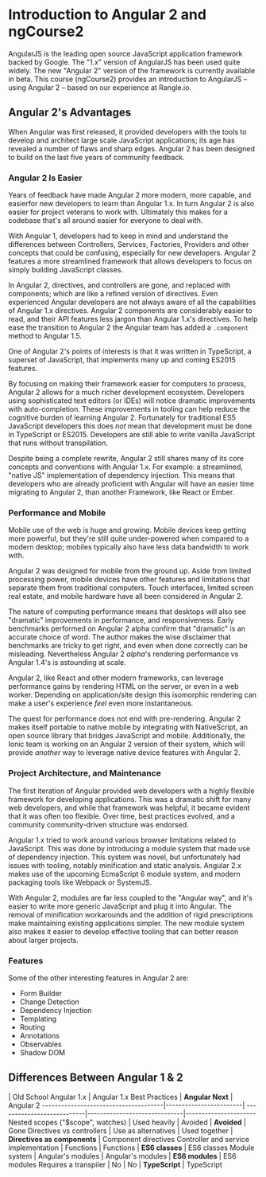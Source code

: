 # Introduction to Angular 2 and ngCourse2

AngularJS is the leading open source JavaScript application framework backed by Google. The "1.x" version of AngularJS has been used quite widely. The new "Angular 2" version of the framework is currently available in beta. This course (ngCourse2) provides an introduction to AngularJS – using Angular 2 – based on our experience at Rangle.io.


## Angular 2's Advantages
 
When Angular was first released, it provided developers with the tools to develop and architect large scale JavaScript applications; its age has revealed a number of flaws and sharp edges. Angular 2 has been designed to build on the last five years of community feedback.


### Angular 2 Is Easier

Years of feedback have made Angular 2 more modern, more capable, and  easierfor new developers to learn than Angular 1.x. In turn Angular 2 is also easier for project veterans to work with. Ultimately this makes for a codebase that's all around easier for everyone to deal with.

With Angular 1, developers had to keep in mind and understand the differences between Controllers, Services, Factories, Providers and other concepts that could be confusing, especially for new developers. Angular 2 features a more streamlined framework that allows developers to focus on simply building JavaScript classes.

In Angular 2, directives, and controllers are gone, and replaced with components; which are like a refined version of directives. Even experienced Angular developers are not always aware of all the capabilities of Angular 1.x directives. Angular 2 components are considerably easier to read, and their API features less jargon than Angular 1.x's directives. To help ease the transition to Angular 2 the Angular team has added a `.component` method to Angular 1.5.

One of Angular 2's points of interests is that it was written in TypeScript, a superset of JavaScript, that implements many up and coming ES2015 features.

By focusing on making their framework easier for computers to process, Angular 2 allows for a much richer development ecosystem. Developers using sophisticated text editors (or IDEs) will notice dramatic improvements with auto-completion. These improvements in tooling can help reduce the cognitive burden of learning Angular 2. Fortunately for traditional ES5 JavaScript developers this does *not* mean that development must be done in TypeScript or ES2015. Developers are still able to write vanilla JavaScript that runs without transpilation.

Despite being a complete rewrite, Angular 2 still shares many of its core concepts and conventions with Angular 1.x. For example: a streamlined, "native JS" implementation of dependency injection. This means that developers who are already proficient with Angular will have an easier time migrating to Angular 2, than another Framework, like React or Ember.

### Performance and Mobile

Mobile use of the web is huge and growing. Mobile devices keep getting more powerful, but they're still quite under-powered when compared to a modern desktop; mobiles typically also have less data bandwidth to work with.

Angular 2 was designed for mobile from the ground up. Aside from limited processing power, mobile devices have other features and limitations that separate them from traditional computers. Touch interfaces, limited screen real estate, and mobile hardware have all been considered in Angular 2.

The nature of computing performance means that desktops will also see "dramatic" improvements in performance, and responsiveness. Early benchmarks performed on Angular 2 alpha confirm that "dramatic" is an accurate choice of word. The author makes the wise disclaimer that benchmarks are tricky to get right, and even when done correctly can be misleading. Nevertheless Angular 2 *alpha*'s rendering performance vs Angular 1.4's is astounding at scale.

Angular 2, like React and other modern frameworks, can leverage performance gains by rendering HTML on the server, or even in a  web worker. Depending on application/site design this isomorphic rendering can make a user's experience *feel* even more instantaneous.

The quest for performance does not end with pre-rendering. Angular 2 makes itself portable to native mobile by integrating with NativeScript, an open source library that bridges  JavaScript and mobile. Additionally, the Ionic team is working on  an Angular 2 version of their system, which will provide *another* way to leverage native device features with Angular 2.

### Project Architecture, and Maintenance

The first iteration of Angular provided web developers with a highly flexible framework for developing applications. This was a dramatic shift for many web developers, and while that framework was helpful, it became evident that it was often too flexible. Over time, best practices evolved, and a community community-driven structure was endorsed.

Angular 1.x tried to work around various browser limitations related to JavaScript. This was done by introducing a module system that made use of dependency injection. This system was novel, but unfortunately had issues with tooling, notably minification and static analysis. Angular 2.x makes use of the upcoming EcmaScript 6 module system, and modern packaging tools like Webpack or SystemJS.

With Angular 2, modules are far less coupled to the "Angular way", and it's easier to write more generic JavaScript and plug it into Angular. The removal of minification workarounds and the addition of rigid prescriptions make maintaining existing applications simpler. The new module system also makes it easier to develop effective tooling that can better reason about larger projects.


### Features

Some of the other interesting features in Angular 2 are:

- Form Builder
- Change Detection
- Dependency Injection
- Templating
- Routing
- Annotations
- Observables
- Shadow DOM


## Differences Between Angular 1 & 2

| Old School Angular 1.x | Angular 1.x Best Practices | **Angular Next**             | Angular 2
--------------------------------------|------------------------| ---------------------------|------------------------------|----------------------
Nested scopes ("$scope", watches)     | Used heavily           | Avoided                    | **Avoided**                  | Gone 
Directives vs controllers             | Use as alternatives    | Used together              | **Directives as components** | Component directives
Controller and service implementation | Functions              | Functions                  | **ES6 classes**              | ES6 classes
Module system                         | Angular's modules      | Angular's modules          | **ES6 modules**              | ES6 modules
Requires a transpiler                 | No                     | No                         | **TypeScript**               | TypeScript
